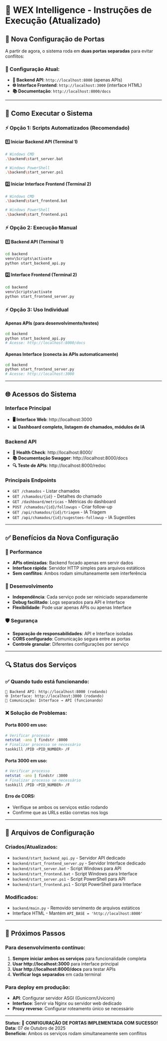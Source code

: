 # 🚀 WEX Intelligence - Instruções de Execução (Atualizado)

## 📡 **Nova Configuração de Portas**

A partir de agora, o sistema roda em **duas portas separadas** para evitar conflitos:

### **🎯 Configuração Atual:**
- **📡 Backend API**: `http://localhost:8000` (apenas APIs)
- **🌐 Interface Frontend**: `http://localhost:3000` (interface HTML)
- **📚 Documentação**: `http://localhost:8000/docs`

---

## 🔧 **Como Executar o Sistema**

### **⚡ Opção 1: Scripts Automatizados (Recomendado)**

#### **1️⃣ Iniciar Backend API (Terminal 1)**
```bash
# Windows CMD
.\backend\start_server.bat

# Windows PowerShell  
.\backend\start_server.ps1
```

#### **2️⃣ Iniciar Interface Frontend (Terminal 2)**
```bash
# Windows CMD
.\backend\start_frontend.bat

# Windows PowerShell
.\backend\start_frontend.ps1
```

### **⚡ Opção 2: Execução Manual**

#### **1️⃣ Backend API (Terminal 1)**
```bash
cd backend
venv\Scripts\activate
python start_backend_api.py
```

#### **2️⃣ Interface Frontend (Terminal 2)**
```bash
cd backend  
venv\Scripts\activate
python start_frontend_server.py
```

### **⚡ Opção 3: Uso Individual**

#### **Apenas APIs (para desenvolvimento/testes)**
```bash
cd backend
python start_backend_api.py
# Acesse: http://localhost:8000/docs
```

#### **Apenas Interface (conecta às APIs automaticamente)**
```bash
cd backend
python start_frontend_server.py
# Acesse: http://localhost:3000
```

---

## 🌐 **Acessos do Sistema**

### **Interface Principal**
- **🖥️ Interface Web**: http://localhost:3000
- **📊 Dashboard completo, listagem de chamados, módulos de IA**

### **Backend API**
- **📡 Health Check**: http://localhost:8000/
- **📚 Documentação Swagger**: http://localhost:8000/docs
- **🔍 Teste de APIs**: http://localhost:8000/redoc

### **Principais Endpoints**
- `GET /chamados` - Listar chamados
- `GET /chamados/{id}` - Detalhes do chamado
- `GET /dashboard/metricas` - Métricas do dashboard
- `POST /chamados/{id}/followups` - Criar follow-up
- `GET /api/chamados/{id}/triagem` - IA Triagem
- `GET /api/chamados/{id}/sugestoes-followup` - IA Sugestões

---

## ✅ **Benefícios da Nova Configuração**

### **🚀 Performance**
- **APIs otimizadas**: Backend focado apenas em servir dados
- **Interface rápida**: Servidor HTTP simples para arquivos estáticos
- **Sem conflitos**: Ambos rodam simultaneamente sem interferência

### **🔧 Desenvolvimento**
- **Independência**: Cada serviço pode ser reiniciado separadamente
- **Debug facilitado**: Logs separados para API e Interface
- **Flexibilidade**: Pode usar apenas APIs ou apenas Interface

### **🛡️ Segurança**
- **Separação de responsabilidades**: API e Interface isoladas
- **CORS configurado**: Comunicação segura entre as portas
- **Controle granular**: Diferentes configurações por serviço

---

## 🔍 **Status dos Serviços**

### **✅ Quando tudo está funcionando:**
```
🚀 Backend API: http://localhost:8000 (rodando)
🌐 Interface: http://localhost:3000 (rodando)
📡 Comunicação: Interface → API (funcionando)
```

### **❌ Solução de Problemas:**

#### **Porta 8000 em uso:**
```bash
# Verificar processo
netstat -ano | findstr :8000
# Finalizar processo se necessário
taskkill /PID <PID_NUMBER> /F
```

#### **Porta 3000 em uso:**
```bash
# Verificar processo
netstat -ano | findstr :3000
# Finalizar processo se necessário
taskkill /PID <PID_NUMBER> /F
```

#### **Erro de CORS:**
- Verifique se ambos os serviços estão rodando
- Confirme que as URLs estão corretas nos logs

---

## 📁 **Arquivos de Configuração**

### **Criados/Atualizados:**
- `backend/start_backend_api.py` - Servidor API dedicado
- `backend/start_frontend_server.py` - Servidor Interface dedicado  
- `backend/start_server.bat` - Script Windows para API
- `backend/start_frontend.bat` - Script Windows para Interface
- `backend/start_server.ps1` - Script PowerShell para API
- `backend/start_frontend.ps1` - Script PowerShell para Interface

### **Modificados:**
- `backend/main.py` - Removido servimento de arquivos estáticos
- Interface HTML - Mantém `API_BASE = 'http://localhost:8000'`

---

## 🎯 **Próximos Passos**

### **Para desenvolvimento contínuo:**
1. **Sempre iniciar ambos os serviços** para funcionalidade completa
2. **Usar http://localhost:3000** para interface principal
3. **Usar http://localhost:8000/docs** para testar APIs
4. **Verificar logs separados** em cada terminal

### **Para deploy em produção:**
- **API**: Configurar servidor ASGI (Gunicorn/Uvicorn)
- **Interface**: Servir via Nginx ou servidor web dedicado
- **Proxy reverso**: Configurar roteamento único se necessário

---

**Status:** 🎉 **CONFIGURAÇÃO DE PORTAS IMPLEMENTADA COM SUCESSO!**  
**Data:** 07 de Outubro de 2025  
**Benefício:** Ambos os serviços rodam simultaneamente sem conflitos